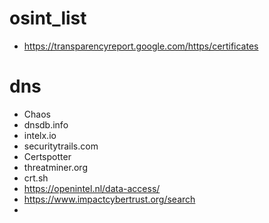 # osint_list

* https://transparencyreport.google.com/https/certificates


# dns
* Chaos
* dnsdb.info
* intelx.io
* securitytrails.com
* Сertspotter
* threatminer.org
* crt.sh
* https://openintel.nl/data-access/
* https://www.impactcybertrust.org/search
* 
